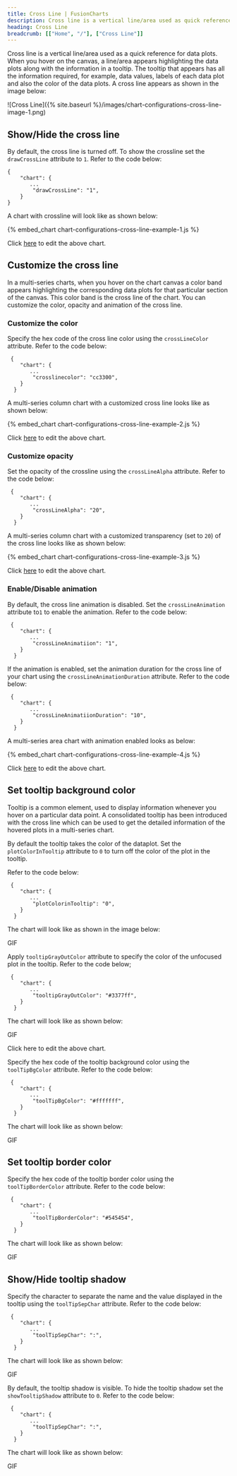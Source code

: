 ```yaml
---
title: Cross Line | FusionCharts
description: Cross line is a vertical line/area used as quick reference for the data plots. The tooltip that appears is consolidated with all the information required.
heading: Cross Line
breadcrumb: [["Home", "/"], ["Cross Line"]]
---
```


Cross line is a vertical line/area used as a quick reference for data plots. When you hover on the canvas, a line/area appears highlighting the data plots along with the information in a tooltip. The tooltip that appears has all the information required, for example, data values, labels of each data plot and also the color of the data plots. A cross line appears as shown in the image below:

![Cross Line]({% site.baseurl %}/images/chart-configurations-cross-line-image-1.png)

## Show/Hide the cross line

By default, the cross line is turned off. To show the crossline set the `drawCrossLine` attribute to `1`. Refer to the code below:

```
{
    "chart": {
       ...
        "drawCrossLine": "1",
    }
}
 ```

A chart with crossline will look like as shown below:

{% embed_chart chart-configurations-cross-line-example-1.js %}

Click [here](http://jsfiddle.net/fusioncharts/sh917yad/) to edit the above chart.

## Customize the cross line

In a multi-series charts, when you hover on the chart canvas a color band appears highlighting the corresponding data plots for that particular section of the canvas. This color band is the cross line of the chart. You can customize the color, opacity and animation of the cross line.

### Customize the color

Specify the hex code of the cross line color using the `crossLineColor` attribute. Refer to the code below:

```
 {
    "chart": {
       ...
        "crosslinecolor": "cc3300",
    }
  }
```

A multi-series column chart with a customized cross line looks like as shown below:

{% embed_chart chart-configurations-cross-line-example-2.js %}

Click [here](http://jsfiddle.net/fusioncharts/7yvjb38s/) to edit the above chart.

### Customize opacity

Set the opacity of the crossline using the `crossLineAlpha` attribute. Refer to the code below:

```
 {
    "chart": {
       ...
        "crossLineAlpha": "20",
    }
  }

```

A multi-series column chart with a customized transparency (set to `20`) of the cross line looks like as shown below:

{% embed_chart chart-configurations-cross-line-example-3.js %}

Click [here](http://jsfiddle.net/fusioncharts/e94enLv1/) to edit the above chart.

### Enable/Disable animation

By default, the cross line animation is disabled. Set the `crossLineAnimation` attribute to`1` to enable the animation. Refer to the code below:

```
 {
    "chart": {
       ...
        "crossLineAnimatiion": "1",
    }
  }

```

If the animation is enabled, set the animation duration for the cross line of your chart using the `crossLineAnimationDuration` attribute. Refer to the code below:

```
 {
    "chart": {
       ...
        "crossLineAnimatiionDuration": "10",
    }
  }
```

A multi-series area chart with animation enabled looks as below:

{% embed_chart chart-configurations-cross-line-example-4.js %}

Click [here](http://jsfiddle.net/fusioncharts/jLcL5eaz/) to edit the above chart.

## Set tooltip background color

Tooltip is a common element, used to display information whenever you hover on a particular data point. A consolidated tooltip has been introduced with the cross line which can be used to get the detailed information of the hovered plots in a multi-series chart. 

By default the tooltip takes the color of the dataplot. Set the `plotColorInTooltip` attribute to `0`  to turn off the color of the plot in the tooltip. 

Refer to the code below:

```
 {
    "chart": {
       ...
        "plotColorinTooltip": "0",
    }
  }
```

The chart will look like as shown in the image below:

GIF

Apply `tooltipGrayOutColor` attribute to specify the color of the unfocused plot in the tooltip. Refer to the code below;

```
 {
    "chart": {
       ...
        "tooltipGrayOutColor": "#3377ff",
    }
  }
```

The chart will look like as shown below:

GIF

Click here to edit the above chart.

Specify the hex code of the tooltip background color using the `toolTipBgColor` attribute. Refer to the code below:

```
 {
    "chart": {
       ...
        "toolTipBgColor": "#fffffff",
    }
  }
```

The chart will look like as shown below:

GIF

## Set tooltip border color

Specify the hex code of the tooltip border color using the `toolTipBorderColor` attribute. Refer to the code below: 

```
 {
    "chart": {
       ...
        "toolTipBorderColor": "#545454",
    }
  }
```

The chart will look like as shown below:

GIF

## Show/Hide tooltip shadow

Specify the character to separate the name and the value displayed in the tooltip using the `toolTipSepChar` attribute. Refer to the code below:

```
 {
    "chart": {
       ...
        "toolTipSepChar": ":",
    }
  }
```

The chart will look like as shown below:

GIF

By default, the tooltip shadow is visible. To hide the tooltip shadow set the `showTooltipShadow` attribute to `0`. Refer to the code below:

```
 {
    "chart": {
       ...
        "toolTipSepChar": ":",
    }
  }
```

The chart will look like as shown below:

GIF